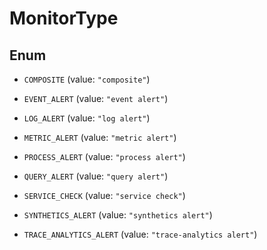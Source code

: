 

# MonitorType

## Enum


* `COMPOSITE` (value: `"composite"`)

* `EVENT_ALERT` (value: `"event alert"`)

* `LOG_ALERT` (value: `"log alert"`)

* `METRIC_ALERT` (value: `"metric alert"`)

* `PROCESS_ALERT` (value: `"process alert"`)

* `QUERY_ALERT` (value: `"query alert"`)

* `SERVICE_CHECK` (value: `"service check"`)

* `SYNTHETICS_ALERT` (value: `"synthetics alert"`)

* `TRACE_ANALYTICS_ALERT` (value: `"trace-analytics alert"`)



